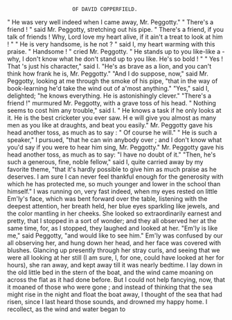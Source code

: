                          OF DAVID COPPERFIELD.

   " He was very well indeed when I came away, Mr. Peggotty."
   "   There's a friend ! " said Mr. Peggotty, stretching out his pipe.
" There's      a friend, if you talk of friends ! Why, Lord love my heart
 alive, if it ain't a treat to look at him ! "
    " He is very handsome, is he not ? " said I, my heart warming with this
 praise.
    " Handsome ! " cried Mr. Peggotty. " He stands up to you like-like a
 -why, I don't know what he don't stand up to you like. He's so
 bold ! "
    " Yes ! That 's just his character," said I.   "He's as brave as a lion,
 and you can't think how frank he is, Mr. Peggotty."
    "And I do suppose, now," said Mr. Peggotty, looking at me through
 the smoke of his pipe, "that in the way of book-learning he'd take the
 wind out of a'most anything."
    "Yes," said I, delighted; "he knows everything. He is astonishingly
 clever."
    "There's a friend !" murmured Mr. Peggotty, with a grave toss of his
head.
    " Nothing seems to cost him any trouble," said I. " He knows a task
if he only looks at it. He is the best cricketer you ever saw. H e will give
you almost as many men as you like at draughts, and beat you easily."
    Mr. Peggotty gave his head another toss, as much as to say : " Of
 course he will."
    " He is such a speaker," I pursued, "that he can win anybody over ;
and I don't know what you'd say if you were to hear him sing, Mr.
Peggotty."
    Mr. Peggotty gave his head another toss, as much as to say: "I have
no doubt of it."
    "Then, he's such a generous, fine, noble fellow," said I, quite carried
away by my favorite theme, "that it's hardly possible to give him as
much praise as he deserves. I am sure I can never feel thankful enough
for the generosity with which he has protected me, so much younger and
lower in the school than himself."
    I was running on, very fast indeed, when my eyes rested on little Em'ly's
face, which was bent forward over the table, listening with the deepest
attention, her breath held, her blue eyes sparkling like jewels, and the
color mantling in her cheeks. She looked so extraordinarily earnest and
pretty, that I stopped in a sort of wonder; and they all observed her at
the same time, for, as I stopped, they laughed and looked at her.
    "Em'ly is like me," said Peggotty, "and would like to see him."
    Em'ly was confused by our all observing her, and hung down her head,
and her face was covered with blushes. Glancing up presently through
her stray curls, and seeing that we were all looking at her still (I am
sure, I, for one, could have looked at her for hours), she ran away, and
kept away till it was nearly bedtime.
    I lay down in the old little bed in the stern of the boat, and the wind
came moaning on across the flat as it had done before. But I could not
help fancying, now, that it moaned of those who were gone ; and instead
of thinking that the sea might rise in the night and float the boat away,
I thought of the sea that had risen, since I last heard those sounds, and
 drowned my happy home. I recollect, as the wind and water began to
